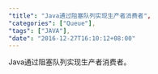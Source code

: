 ```yaml
---
"title": "Java通过阻塞队列实现生产者消费者",
"categories": ["Queue"],
"tags": ["JAVA"],
"date": "2016-12-27T16:10:12+08:00"
---
```


Java通过阻塞队列实现生产者消费者。

